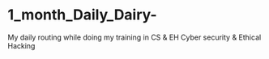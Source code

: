 # 1_month_Daily_Dairy-
My daily routing while doing my training in CS &amp; EH Cyber security &amp; Ethical Hacking

